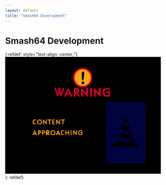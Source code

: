 ```yaml
---
layout: default
title: "Smash64 Development"
---
```


# Smash64 Development

{:refdef: style="text-align: center;"}
![Content Approaching](/assets/img/content-approaching.png)
{: refdef}
